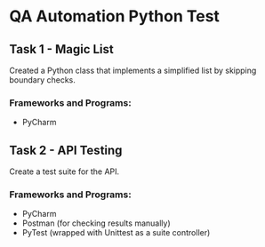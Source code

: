 # QA Automation Python Test

## Task 1 - Magic List
Created a Python class that implements a simplified list by skipping boundary checks.

### Frameworks and Programs:
* PyCharm

## Task 2 - API Testing
Create a test suite for the API.

### Frameworks and Programs:
* PyCharm
* Postman (for checking results manually)
* PyTest (wrapped with Unittest as a suite controller)

